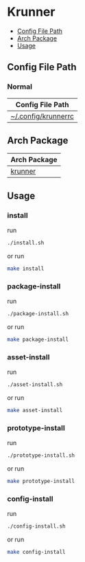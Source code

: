 
# Krunner

* [Config File Path](#config-file-path)
* [Arch Package](#arch-package)
* [Usage](#usage)




## Config File Path


### Normal

| Config File Path |
| --- |
| [~/.config/krunnerrc](./asset/overlay/etc/skel/.config/krunnerrc) |




## Arch Package

| Arch Package |
| ------------ |
| [krunner](https://archlinux.org/packages/extra/x86_64/krunner/) |




## Usage


### install

run

``` sh
./install.sh
```

or run

``` sh
make install
```


### package-install

run

``` sh
./package-install.sh
```

or run

``` sh
make package-install
```


### asset-install

run

``` sh
./asset-install.sh
```

or run

``` sh
make asset-install
```


### prototype-install

run

``` sh
./prototype-install.sh
```

or run

``` sh
make prototype-install
```


### config-install

run

``` sh
./config-install.sh
```

or run

``` sh
make config-install
```
